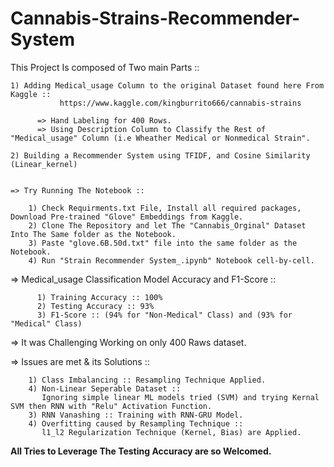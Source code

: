 # Cannabis-Strains-Recommender-System
This Project Is composed of Two main Parts ::

    1) Adding Medical_usage Column to the original Dataset found here From Kaggle :: 
               https://www.kaggle.com/kingburrito666/cannabis-strains
    
          => Hand Labeling for 400 Rows.
          => Using Description Column to Classify the Rest of "Medical_usage" Column (i.e Wheather Medical or Nonmedical Strain".
          
    2) Building a Recommender System using TFIDF, and Cosine Similarity (Linear_kernel)
    
    
    => Try Running The Notebook ::
        
        1) Check Requirments.txt File, Install all required packages, Download Pre-trained "Glove" Embeddings from Kaggle.
        2) Clone The Repository and let The "Cannabis_Orginal" Dataset Into The Same folder as the Notebook.
        3) Paste "glove.6B.50d.txt" file into the same folder as the Notebook.
        4) Run "Strain Recommender System_.ipynb" Notebook cell-by-cell.
     
   => Medical_usage Classification Model Accuracy and F1-Score ::
   
          1) Training Accuracy :: 100%
          2) Testing Accuracy :: 93%
          3) F1-Score :: (94% for "Non-Medical" Class) and (93% for "Medical" Class)
          
    
   => It was Challenging Working on only 400 Raws dataset.
   
   => Issues are met & its Solutions ::
   
        1) Class Imbalancing :: Resampling Technique Applied.
        4) Non-Linear Seperable Dataset :: 
           Ignoring simple linear ML models tried (SVM) and trying Kernal SVM then RNN with "Relu" Activation Function.
        3) RNN Vanashing :: Training with RNN-GRU Model.
        4) Overfitting caused by Resampling Technique :: 
           l1_l2 Regularization Technique (Kernel, Bias) are Applied.
        
   **All Tries to Leverage The Testing Accuracy are so Welcomed.**
        
